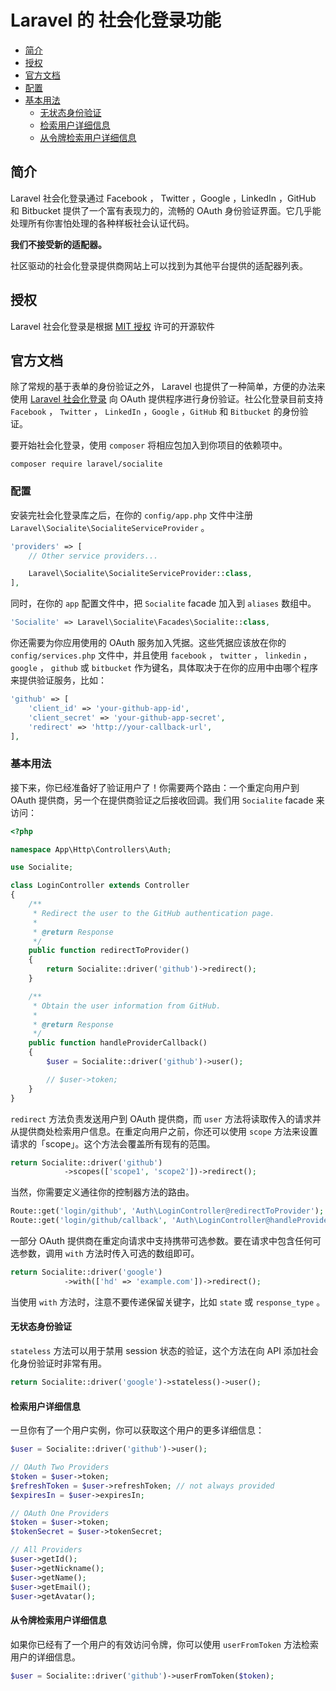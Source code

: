 # Laravel 的 社会化登录功能

- [简介](#introduction)
- [授权](#license)
- [官方文档](#official-documentation)
- [配置](#configuration)
- [基本用法](#basic-usage)
    - [无状态身份验证](#stateless-authentication)
    - [检索用户详细信息](#retrieving-user-details)
    - [从令牌检索用户详细信息](#retrieving-user-details-from-token)

<a name="introduction"></a>
## 简介

Laravel 社会化登录通过 Facebook ， Twitter ，Google ，LinkedIn ，GitHub 和 Bitbucket 提供了一个富有表现力的，流畅的 OAuth 身份验证界面。它几乎能处理所有你害怕处理的各种样板社会认证代码。

**我们不接受新的适配器。**

社区驱动的社会化登录提供商网站上可以找到为其他平台提供的适配器列表。

<a name="license"></a>
## 授权

Laravel 社会化登录是根据  [MIT 授权](http://opensource.org/licenses/MIT) 许可的开源软件

<a name="official-documentation"></a>
## 官方文档

除了常规的基于表单的身份验证之外， Laravel 也提供了一种简单，方便的办法来使用 [Laravel 社会化登录](https://github.com/laravel/socialite) 向 OAuth 提供程序进行身份验证。社公化登录目前支持 `Facebook` ， `Twitter` ， `LinkedIn` ，`Google` ，`GitHub` 和 `Bitbucket` 的身份验证。

要开始社会化登录，使用 `composer` 将相应包加入到你项目的依赖项中。

    composer require laravel/socialite

<a name="configuration"></a>
### 配置

安装完社会化登录库之后，在你的 `config/app.php` 文件中注册 `Laravel\Socialite\SocialiteServiceProvider` 。

```php
'providers' => [
    // Other service providers...

    Laravel\Socialite\SocialiteServiceProvider::class,
],
```

同时，在你的 `app` 配置文件中，把 `Socialite` facade 加入到 `aliases` 数组中。

```php
'Socialite' => Laravel\Socialite\Facades\Socialite::class,
```

你还需要为你应用使用的 OAuth 服务加入凭据。这些凭据应该放在你的 `config/services.php` 文件中，并且使用 `facebook` ， `twitter` ， `linkedin` ， `google` ， `github` 或 `bitbucket` 作为键名，具体取决于在你的应用中由哪个程序来提供验证服务，比如：

```php
'github' => [
    'client_id' => 'your-github-app-id',
    'client_secret' => 'your-github-app-secret',
    'redirect' => 'http://your-callback-url',
],
```
<a name="basic-usage"></a>
### 基本用法

接下来，你已经准备好了验证用户了！你需要两个路由：一个重定向用户到 OAuth 提供商，另一个在提供商验证之后接收回调。我们用 `Socialite` facade 来访问：

```php
<?php

namespace App\Http\Controllers\Auth;

use Socialite;

class LoginController extends Controller
{
    /**
     * Redirect the user to the GitHub authentication page.
     *
     * @return Response
     */
    public function redirectToProvider()
    {
        return Socialite::driver('github')->redirect();
    }

    /**
     * Obtain the user information from GitHub.
     *
     * @return Response
     */
    public function handleProviderCallback()
    {
        $user = Socialite::driver('github')->user();

        // $user->token;
    }
}
```

 `redirect` 方法负责发送用户到 OAuth 提供商，而 `user` 方法将读取传入的请求并从提供商处检索用户信息。在重定向用户之前，你还可以使用 `scope` 方法来设置请求的「scope」。这个方法会覆盖所有现有的范围。
 
```php
return Socialite::driver('github')
            ->scopes(['scope1', 'scope2'])->redirect();
```

当然，你需要定义通往你的控制器方法的路由。

```php
Route::get('login/github', 'Auth\LoginController@redirectToProvider');
Route::get('login/github/callback', 'Auth\LoginController@handleProviderCallback');
```

一部分 OAuth 提供商在重定向请求中支持携带可选参数。要在请求中包含任何可选参数，调用 `with` 方法时传入可选的数组即可。

```php
return Socialite::driver('google')
            ->with(['hd' => 'example.com'])->redirect();
```

当使用 `with` 方法时，注意不要传递保留关键字，比如 `state` 或 `response_type` 。

<a name="stateless-authentication"></a>
#### 无状态身份验证

 `stateless` 方法可以用于禁用 session 状态的验证，这个方法在向 API 添加社会化身份验证时非常有用。

```php
return Socialite::driver('google')->stateless()->user();
```

<a name="retrieving-user-details"></a>
#### 检索用户详细信息

一旦你有了一个用户实例，你可以获取这个用户的更多详细信息：

```php
$user = Socialite::driver('github')->user();

// OAuth Two Providers
$token = $user->token;
$refreshToken = $user->refreshToken; // not always provided
$expiresIn = $user->expiresIn;

// OAuth One Providers
$token = $user->token;
$tokenSecret = $user->tokenSecret;

// All Providers
$user->getId();
$user->getNickname();
$user->getName();
$user->getEmail();
$user->getAvatar();
```
<a name="retrieving-user-details-from-token"></a>
#### 从令牌检索用户详细信息

如果你已经有了一个用户的有效访问令牌，你可以使用 `userFromToken` 方法检索用户的详细信息。

```php
$user = Socialite::driver('github')->userFromToken($token);
```